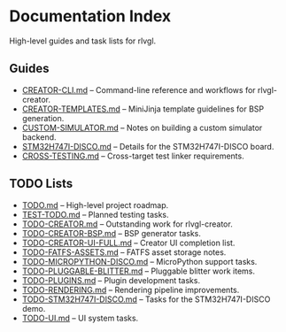 <!--
docs/README.md - Index of project documentation and TODO lists.
-->
# Documentation Index

High-level guides and task lists for rlvgl.

## Guides
- [CREATOR-CLI.md](./CREATOR-CLI.md) – Command-line reference and workflows for rlvgl-creator.
- [CREATOR-TEMPLATES.md](./CREATOR-TEMPLATES.md) – MiniJinja template guidelines for BSP generation.
- [CUSTOM-SIMULATOR.md](./CUSTOM-SIMULATOR.md) – Notes on building a custom simulator backend.
- [STM32H747I-DISCO.md](./STM32H747I-DISCO.md) – Details for the STM32H747I-DISCO board.
- [CROSS-TESTING.md](./CROSS-TESTING.md) – Cross-target test linker requirements.

## TODO Lists
- [TODO.md](./TODO.md) – High-level project roadmap.
- [TEST-TODO.md](./TEST-TODO.md) – Planned testing tasks.
- [TODO-CREATOR.md](./TODO-CREATOR.md) – Outstanding work for rlvgl-creator.
- [TODO-CREATOR-BSP.md](./TODO-CREATOR-BSP.md) – BSP generator tasks.
- [TODO-CREATOR-UI-FULL.md](./TODO-CREATOR-UI-FULL.md) – Creator UI completion list.
- [TODO-FATFS-ASSETS.md](./TODO-FATFS-ASSETS.md) – FATFS asset storage notes.
- [TODO-MICROPYTHON-DISCO.md](./TODO-MICROPYTHON-DISCO.md) – MicroPython support tasks.
- [TODO-PLUGGABLE-BLITTER.md](./TODO-PLUGGABLE-BLITTER.md) – Pluggable blitter work items.
- [TODO-PLUGINS.md](./TODO-PLUGINS.md) – Plugin development tasks.
- [TODO-RENDERING.md](./TODO-RENDERING.md) – Rendering pipeline improvements.
- [TODO-STM32H747I-DISCO.md](./TODO-STM32H747I-DISCO.md) – Tasks for the STM32H747I-DISCO demo.
- [TODO-UI.md](./TODO-UI.md) – UI system tasks.
